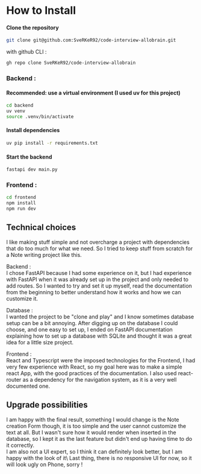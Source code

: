 # How to Install

#### Clone the repository

```bash
git clone git@github.com:SveRKeR92/code-interview-allobrain.git
```
with github CLI : 
```bash
gh repo clone SveRKeR92/code-interview-allobrain
```

### Backend :
#### Recommended: use a virtual environment (I used uv for this project)

```bash
cd backend
uv venv
source .venv/bin/activate
```

#### Install dependencies

```bash
uv pip install -r requirements.txt
```

#### Start the backend 

```bash
fastapi dev main.py
```

### Frontend :

```bash
cd frontend
npm install
npm run dev
```


## Technical choices

I like making stuff simple and not overcharge a project with dependencies that do too much for what we need.
So I tried to keep stuff from scratch for a Note writing project like this.

Backend : \
I chose FastAPI because I had some experience on it, but I had experience with FastAPI when it was already set up in the project and only needed to add routes.
So I wanted to try and set it up myself, read the documentation from the beginning to better understand how it works and how we can customize it.

Database :\
I wanted the project to be "clone and play" and I know sometimes database setup can be a bit annoying. After digging up on the database I could choose, 
and one easy to set up, I ended on FastAPI documentation explaining how to set up a database with SQLite and thought it was a great idea for a little size project.

Frontend : \
React and Typescript were the imposed technologies for the Frontend, I had very few experience with React, so my goal here was to make a simple react App,
with the good practices of the documentation. I also used react-router as a dependency for the navigation system, as it is a very well documented one.


## Upgrade possibilities

I am happy with the final result, something I would change is the Note creation Form though, it is too simple and the user cannot customize the text at all.
But I wasn't sure how it would render when inserted in the database, so I kept it as the last feature but didn't end up having time to do it correctly. \
I am also not a UI expert, so I think it can definitely look better, but I am happy with the look of it\ 
Last thing, there is no responsive UI for now, so it will look ugly on Phone, sorry !